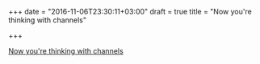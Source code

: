 +++
date = "2016-11-06T23:30:11+03:00"
draft = true
title = "Now you're thinking with channels"

+++

<p><a href="http://blog.mergermarket.it/now-youre-thinking-with-channels">Now you're thinking with channels</a></p>
